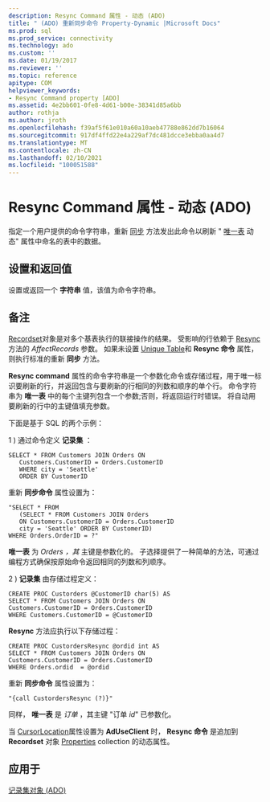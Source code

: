 ```yaml
---
description: Resync Command 属性 - 动态 (ADO)
title: " (ADO) 重新同步命令 Property-Dynamic |Microsoft Docs"
ms.prod: sql
ms.prod_service: connectivity
ms.technology: ado
ms.custom: ''
ms.date: 01/19/2017
ms.reviewer: ''
ms.topic: reference
apitype: COM
helpviewer_keywords:
- Resync Command property [ADO]
ms.assetid: 4e2bb601-0fe8-4d61-b00e-38341d85a6bb
author: rothja
ms.author: jroth
ms.openlocfilehash: f39af5f61e010a60a10aeb47788e862dd7b16064
ms.sourcegitcommit: 917df4ffd22e4a229af7dc481dcce3ebba0aa4d7
ms.translationtype: MT
ms.contentlocale: zh-CN
ms.lasthandoff: 02/10/2021
ms.locfileid: "100051588"
---
```

# <a name="resync-command-property-dynamic-ado"></a>Resync Command 属性 - 动态 (ADO)
指定一个用户提供的命令字符串，重新 [同步](./resync-method.md) 方法发出此命令以刷新 " [唯一表](./unique-table-unique-schema-unique-catalog-properties-dynamic-ado.md) 动态" 属性中命名的表中的数据。  
  
## <a name="settings-and-return-values"></a>设置和返回值  
 设置或返回一个 **字符串** 值，该值为命令字符串。  
  
## <a name="remarks"></a>备注  
 [Recordset](./recordset-object-ado.md)对象是对多个基表执行的联接操作的结果。 受影响的行依赖于 [Resync](./resync-method.md)方法的 *AffectRecords* 参数。 如果未设置 [Unique Table](./unique-table-unique-schema-unique-catalog-properties-dynamic-ado.md)和 **Resync 命令** 属性，则执行标准的重新 **同步** 方法。  
  
 **Resync command** 属性的命令字符串是一个参数化命令或存储过程，用于唯一标识要刷新的行，并返回包含与要刷新的行相同的列数和顺序的单个行。 命令字符串为 **唯一表** 中的每个主键列包含一个参数;否则，将返回运行时错误。 将自动用要刷新的行中的主键值填充参数。  
  
 下面是基于 SQL 的两个示例：  
  
 1 \) 通过命令定义 **记录集** ：  
  
```  
SELECT * FROM Customers JOIN Orders ON   
   Customers.CustomerID = Orders.CustomerID  
   WHERE city = 'Seattle'  
   ORDER BY CustomerID  
```  
  
 重新 **同步命令** 属性设置为：  
  
```  
"SELECT * FROM   
   (SELECT * FROM Customers JOIN Orders   
   ON Customers.CustomerID = Orders.CustomerID  
   city = 'Seattle' ORDER BY CustomerID)  
WHERE Orders.OrderID = ?"  
```  
  
 **唯一表** 为 *Orders* *，其* 主键是参数化的。 子选择提供了一种简单的方法，可通过编程方式确保按原始命令返回相同的列数和列顺序。  
  
 2 \) **记录集** 由存储过程定义：  
  
```  
CREATE PROC Custorders @CustomerID char(5) AS   
SELECT * FROM Customers JOIN Orders ON   
Customers.CustomerID = Orders.CustomerID   
WHERE Customers.CustomerID = @CustomerID  
```  
  
 **Resync** 方法应执行以下存储过程：  
  
```  
CREATE PROC CustordersResync @ordid int AS   
SELECT * FROM Customers JOIN Orders ON   
Customers.CustomerID = Orders.CustomerID  
WHERE Orders.ordid  = @ordid  
```  
  
 重新 **同步命令** 属性设置为：  
  
```  
"{call CustordersResync (?)}"  
```  
  
 同样， **唯一表** 是 *订单* ，其主键 "订单 *id*" 已参数化。  
  
 当 [CursorLocation](./cursorlocation-property-ado.md)属性设置为 **AdUseClient** 时， **Resync 命令** 是追加到 **Recordset** 对象 [Properties](./properties-collection-ado.md) collection 的动态属性。  
  
## <a name="applies-to"></a>应用于  
 [记录集对象 (ADO)](./recordset-object-ado.md)